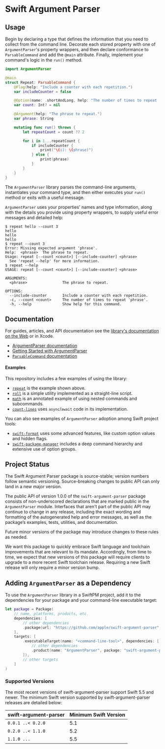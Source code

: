 # Swift Argument Parser

## Usage

Begin by declaring a type that defines the information
that you need to collect from the command line.
Decorate each stored property with one of `ArgumentParser`'s property wrappers,
and then declare conformance to `ParsableCommand` and add the `@main` attribute.
Finally, implement your command's logic in the `run()` method.

```swift
import ArgumentParser

@main
struct Repeat: ParsableCommand {
    @Flag(help: "Include a counter with each repetition.")
    var includeCounter = false

    @Option(name: .shortAndLong, help: "The number of times to repeat 'phrase'.")
    var count: Int? = nil

    @Argument(help: "The phrase to repeat.")
    var phrase: String

    mutating func run() throws {
        let repeatCount = count ?? 2

        for i in 1...repeatCount {
            if includeCounter {
                print("\(i): \(phrase)")
            } else {
                print(phrase)
            }
        }
    }
}
```

The `ArgumentParser` library parses the command-line arguments,
instantiates your command type, and then either executes your `run()` method
or exits with a useful message.

`ArgumentParser` uses your properties' names and type information,
along with the details you provide using property wrappers,
to supply useful error messages and detailed help:

```
$ repeat hello --count 3
hello
hello
hello
$ repeat --count 3
Error: Missing expected argument 'phrase'.
Help:  <phrase>  The phrase to repeat.
Usage: repeat [--count <count>] [--include-counter] <phrase>
  See 'repeat --help' for more information.
$ repeat --help
USAGE: repeat [--count <count>] [--include-counter] <phrase>

ARGUMENTS:
  <phrase>                The phrase to repeat.

OPTIONS:
  --include-counter       Include a counter with each repetition.
  -c, --count <count>     The number of times to repeat 'phrase'.
  -h, --help              Show help for this command.
```

## Documentation

For guides, articles, and API documentation see the 
[library's documentation on the Web][docs] or in Xcode.

- [ArgumentParser documentation][docs]
- [Getting Started with ArgumentParser](https://swiftpackageindex.com/apple/swift-argument-parser/documentation/argumentparser/gettingstarted)
- [`ParsableCommand` documentation](https://swiftpackageindex.com/apple/swift-argument-parser/documentation/argumentparser/parsablecommand)

[docs]: https://swiftpackageindex.com/apple/swift-argument-parser/documentation/argumentparser

#### Examples

This repository includes a few examples of using the library:

- [`repeat`](Examples/repeat/Repeat.swift) is the example shown above.
- [`roll`](Examples/roll/main.swift) is a simple utility implemented as a straight-line script.
- [`math`](Examples/math/Math.swift) is an annotated example of using nested commands and subcommands.
- [`count-lines`](Examples/count-lines/CountLines.swift) uses `async`/`await` code in its implementation.

You can also see examples of `ArgumentParser` adoption among Swift project tools:

- [`swift-format`](https://github.com/apple/swift-format/) uses some advanced features, like custom option values and hidden flags.
- [`swift-package-manager`](https://github.com/apple/swift-package-manager/) includes a deep command hierarchy and extensive use of option groups.

## Project Status

The Swift Argument Parser package is source-stable;
version numbers follow semantic versioning.
Source-breaking changes to public API can only land in a new major version.

The public API of version 1.0.0 of the `swift-argument-parser` package
consists of non-underscored declarations that are marked public in the `ArgumentParser` module.
Interfaces that aren't part of the public API may continue to change in any release,
including the exact wording and formatting of the autogenerated help and error messages,
as well as the package’s examples, tests, utilities, and documentation. 

Future minor versions of the package may introduce changes to these rules as needed.

We want this package to quickly embrace Swift language and toolchain improvements that are relevant to its mandate.
Accordingly, from time to time,
we expect that new versions of this package will require clients to upgrade to a more recent Swift toolchain release.
Requiring a new Swift release will only require a minor version bump.

## Adding `ArgumentParser` as a Dependency

To use the `ArgumentParser` library in a SwiftPM project, 
add it to the dependencies for your package and your command-line executable target:

```swift
let package = Package(
    // name, platforms, products, etc.
    dependencies: [
        // other dependencies
        .package(url: "https://github.com/apple/swift-argument-parser", from: "1.2.0"),
    ],
    targets: [
        .executableTarget(name: "<command-line-tool>", dependencies: [
            // other dependencies
            .product(name: "ArgumentParser", package: "swift-argument-parser"),
        ]),
        // other targets
    ]
)
```

### Supported Versions

The most recent versions of swift-argument-parser support Swift 5.5 and newer. The minimum Swift version supported by swift-argument-parser releases are detailed below:

swift-argument-parser | Minimum Swift Version
----------------------|----------------------
`0.0.1 ..< 0.2.0`     | 5.1
`0.2.0 ..< 1.1.0`     | 5.2
`1.1.0 ...`           | 5.5
